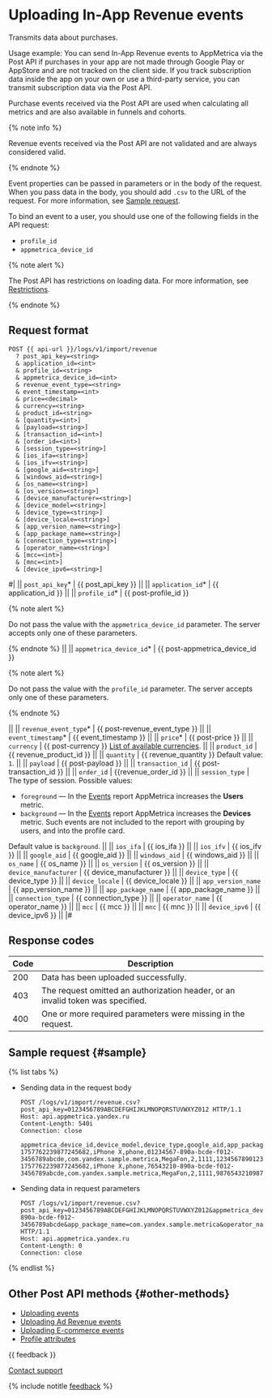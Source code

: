 # Uploading In-App Revenue events

Transmits data about purchases.

Usage example: You can send In-App Revenue events to AppMetrica via the Post API if purchases in your app are not made through Google Play or AppStore and are not tracked on the client side. If you track subscription data inside the app on your own or use a third-party service, you can transmit subscription data via the Post API.

Purchase events received via the Post API are used when calculating all metrics and are also available in funnels and cohorts.

{% note info %}

Revenue events received via the Post API are not validated and are always considered valid.

{% endnote %}

Event properties can be passed in parameters or in the body of the request. When you pass data in the body, you should add `.csv` to the URL of the request. For more information, see [Sample request](#sample).

To bind an event to a user, you should use one of the following fields in the API request:

- `profile_id`
- `appmetrica_device_id`

{% note alert %}

The Post API has restrictions on loading data. For more information, see [Restrictions](restrictions.md).

{% endnote %}

## Request format

```
POST {{ api-url }}/logs/v1/import/revenue
  ? post_api_key=<string>
  & application_id=<int>
  & profile_id=<string>
  & appmetrica_device_id=<int>
  & revenue_event_type=<string>
  & event_timestamp=<int>
  & price=<decimal>
  & currency=<string>
  & product_id=<string>
  & [quantity=<int>]
  & [payload=<string>]
  & [transaction_id=<int>]
  & [order_id=<int>]
  & [session_type=<string>]
  & [ios_ifa=<string>]
  & [ios_ifv=<string>]
  & [google_aid=<string>]
  & [windows_aid=<string>]
  & [os_name=<string>]
  & [os_version=<string>]
  & [device_manufacturer=<string>]
  & [device_model=<string>]
  & [device_type=<string>]
  & [device_locale=<string>]
  & [app_version_name=<string>]
  & [app_package_name=<string>]
  & [connection_type=<string>]
  & [operator_name=<string>]
  & [mcc=<int>]
  & [mnc=<int>]
  & [device_ipv6=<string>]
```

#|
|| `post_api_key`* | {{ post_api_key }} ||
|| `application_id`* | {{ application_id }} ||
|| `profile_id`* | {{ post-profile_id }}

{% note alert %}

Do not pass the value with the `appmetrica_device_id` parameter. The server accepts only one of these parameters.

{% endnote %}
||
|| `appmetrica_device_id`* | {{ post-appmetrica_device_id }}

{% note alert %}

Do not pass the value with the `profile_id` parameter. The server accepts only one of these parameters.

{% endnote %}

||
|| `revenue_event_type`* | {{ post-revenue_event_type }} ||
|| `event_timestamp`* | {{ event_timestamp }} ||
|| `price`* | {{ post-price }} ||
|| `currency` | {{ post-currency }} [List of available currencies](../../data-collection/currency-codes.md). ||
|| `product_id` | {{ revenue_product_id }} ||
|| `quantity` | {{ revenue_quantity }} Default value: `1`. ||
|| `payload` | {{ post-payload }} ||
|| `transaction_id` | {{ post-transaction_id }} ||
|| `order_id` | {{revenue_order_id }} ||
|| `session_type` | The type of session. Possible values:

- `foreground` — In the [Events](../../mobile-reports/events-report.md) report AppMetrica increases the **Users** metric.
- `background` — In the [Events](../../mobile-reports/events-report.md) report AppMetrica increases the **Devices** metric. Such events are not included to the report with grouping by users, and into the profile card.

Default value is `background`. ||
|| `ios_ifa` | {{ ios_ifa }} ||
|| `ios_ifv` | {{ ios_ifv }} ||
|| `google_aid` | {{ google_aid }} ||
|| `windows_aid` | {{ windows_aid }} ||
|| `os_name` | {{ os_name }} ||
|| `os_version` | {{ os_version }} ||
|| `device_manufacturer` | {{ device_manufacturer }} ||
|| `device_type` | {{ device_type }} ||
|| `device_locale` | {{ device_locale }} ||
|| `app_version_name` | {{ app_version_name }} ||
|| `app_package_name` | {{ app_package_name }} ||
|| `connection_type` | {{ connection_type }} ||
|| `operator_name` | {{ operator_name }} ||
|| `mcc` | {{ mcc }} ||
|| `mnc` | {{ mnc }} ||
|| `device_ipv6` | {{ device_ipv6 }} ||
|#

## Response codes

| Code | Description |
| ----- | ----- |
| 200 | Data has been uploaded successfully. |
| 403 | The request omitted an authorization header, or an invalid token was specified. |
| 400 | One or more required parameters were missing in the request. |

## Sample request {#sample}

{% list tabs %}

- Sending data in the request body

  ```http translate=no
  POST /logs/v1/import/revenue.csv?post_api_key=0123456789ABCDEFGHIJKLMNOPQRSTUVWXYZ012 HTTP/1.1
  Host: api.appmetrica.yandex.ru
  Content-Length: 540i
  Connection: close

  appmetrica_device_id,device_model,device_type,google_aid,app_package_name,operator_name,mnc,application_id,account_id,event_timestamp,price,currency,product_id,quantity,transaction_id,order_id,revenue_event_type
  1757762239877245682,iPhone X,phone,01234567-890a-bcde-f012-3456789abcde,com.yandex.sample.metrica,MegaFon,2,1111,1234567890123456789,1689943892,0.0001,usd,some_product1,1,transact1,8101,promo_started
  1757762239877245682,iPhone X,phone,76543210-890a-bcde-f012-3456789abcde,com.yandex.sample.metrica,MegaFon,2,1111,9876543210987654321,1689943892,0.0001,usd,some_product2,2,transact2,1234,expired

  ```

- Sending data in request parameters

  ```http translate=no
  POST /logs/v1/import/revenue.csv?post_api_key=0123456789ABCDEFGHIJKLMNOPQRSTUVWXYZ012&appmetrica_device_id=1757762239877245682&device_model=iPhoneX&device_type=phone&google_aid=01234567-890a-bcde-f012-3456789abcde&app_package_name=com.yandex.sample.metrica&operator_name=MegaFon&mnc=2&application_id=1111&account_id=1234567890123456789&event_timestamp=1689943892&price=0.0001&currency=usd&product_id=some_product1&quantity=1&transaction_id=transact1&order_id=8101&revenue_event_type=promo_started HTTP/1.1
  Host: api.appmetrica.yandex.ru
  Content-Length: 0
  Connection: close
  ```

{% endlist %}

## Other Post API methods {#other-methods}

- [Uploading events](post-import-events.md)
- [Uploading Ad Revenue events](post-adrevenue.md)
- [Uploading E-commerce events](post-ecommerce.md)
- [Profile attributes](post-profile-attributes.md)

{{ feedback }}

<a href="../../troubleshooting/feedback-new">
  <span class="button">Contact support</span>
</a>

{% include notitle [feedback](../../_includes/feedback-button.md) %}
